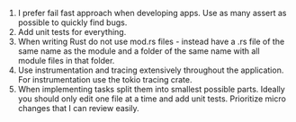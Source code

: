 1. I prefer fail fast approach when developing apps. Use as many assert as possible to quickly find bugs.
2. Add unit tests for everything.
3. When writing Rust do not use mod.rs files - instead have a .rs file of the same name as the module and a folder of the same name with all module files in that folder.
4. Use instrumentation and tracing extensively throughout the application. For instrumentation use the tokio tracing crate.
5. When implementing tasks split them into smallest possible parts. Ideally you should only edit one file at a time and add unit tests. Prioritize micro changes that I can review easily.